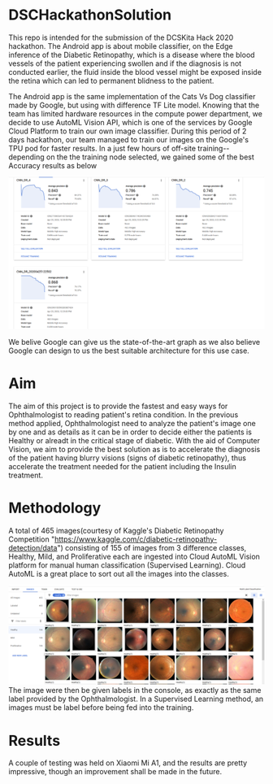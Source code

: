 # DSCHackathonSolution
This repo is intended for the submission of the DCSKita Hack 2020 hackathon. The Android app is about mobile classifier, on the Edge inference of the Diabetic Retinopathy, which is a disease where the blood vessels of the patient experiencing swollen
and if the diagnosis is not conducted earlier, the fluid inside the blood vessel might be exposed inside the retina which can led to permanent blidness to the patient.

The Android app is the same implementation of the Cats Vs Dog classifier made by Google, but using with difference TF Lite model. Knowing that the team has limited hardware resources in the compute power department,
we decide to use AutoML Vision API, which is one of the services by Google Cloud Platform to train our own image classifier. During this period of 2 days hackathon, our team managed to train our images on the Google's TPU pod for faster results.
In a just few hours of off-site training--depending on the the training node selected, we gained some of the best Accuracy results as below

![](results.PNG)

We belive Google can give us the state-of-the-art graph as we also believe Google can design to us the best suitable architecture for this use case.
# Aim

The aim of this project is to provide the fastest and easy ways for Ophthalmologist to reading patient's retina condition. In the previous method applied, Ophthalmologist need to analyze the patient's image one by one and as details as it can be in order
to decide either the patients is Healthy or alreadt in the critical stage of diabetic. With the aid of Computer Vision, we aim to provide the best solution as is to accelerate the diagnosis of the patient having blurry visions (signs of diabetic retinopathy),
thus accelerate the treatment needed for the patient including the Insulin treatment.

# Methodology

A total of 465 images(courtesy of Kaggle's Diabetic Retinopathy Competition "https://www.kaggle.com/c/diabetic-retinopathy-detection/data") consisting of 155 of images from 3 difference classes, Healthy, Mild, and Proliferative each are ingested into Cloud AutoML Vision platform for manual human classification (Supervised Learning). Cloud AutoML is a great place to sort out all
the images into the classes.

![](1.PNG)
The image were then be given labels in the console, as exactly as the same label provided by the Ophthalmologist. In a Supervised Learning method, an images must be label before being fed into the training.

# Results

A couple of testing was held on Xiaomi Mi A1, and the results are pretty impressive, though an improvement shall be made in the future.


